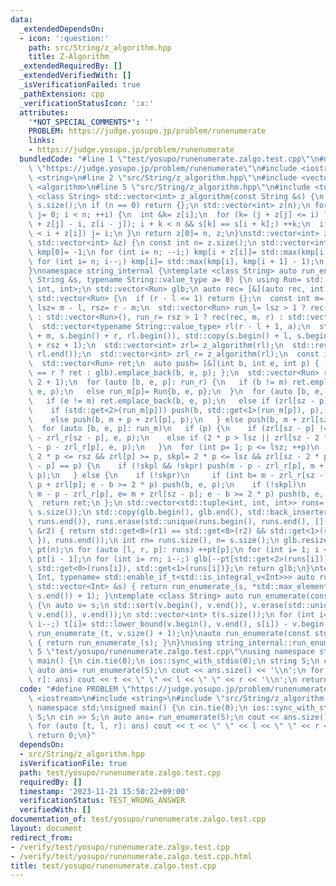 ```yaml
---
data:
  _extendedDependsOn:
  - icon: ':question:'
    path: src/String/z_algorithm.hpp
    title: Z-Algorithm
  _extendedRequiredBy: []
  _extendedVerifiedWith: []
  _isVerificationFailed: true
  _pathExtension: cpp
  _verificationStatusIcon: ':x:'
  attributes:
    '*NOT_SPECIAL_COMMENTS*': ''
    PROBLEM: https://judge.yosupo.jp/problem/runenumerate
    links:
    - https://judge.yosupo.jp/problem/runenumerate
  bundledCode: "#line 1 \"test/yosupo/runenumerate.zalgo.test.cpp\"\n#define PROBLEM\
    \ \"https://judge.yosupo.jp/problem/runenumerate\"\n#include <iostream>\n#include\
    \ <string>\n#line 2 \"src/String/z_algorithm.hpp\"\n#include <vector>\n#include\
    \ <algorithm>\n#line 5 \"src/String/z_algorithm.hpp\"\n#include <tuple>\ntemplate\
    \ <class String> std::vector<int> z_algorithm(const String &s) {\n const int n=\
    \ s.size();\n if (n == 0) return {};\n std::vector<int> z(n);\n for (int i= 1,\
    \ j= 0; i < n; ++i) {\n  int &k= z[i];\n  for (k= (j + z[j] <= i) ? 0 : std::min(j\
    \ + z[j] - i, z[i - j]); i + k < n && s[k] == s[i + k];) ++k;\n  if (j + z[j]\
    \ < i + z[i]) j= i;\n }\n return z[0]= n, z;\n}\nstd::vector<int> z_to_kmp(const\
    \ std::vector<int> &z) {\n const int n= z.size();\n std::vector<int> kmp(n + 1);\n\
    \ kmp[0]= -1;\n for (int i= n; --i;) kmp[i + z[i]]= std::max(kmp[i + z[i]], z[i]);\n\
    \ for (int i= n; i--;) kmp[i]= std::max(kmp[i], kmp[i + 1] - 1);\n return kmp;\n\
    }\nnamespace string_internal {\ntemplate <class String> auto run_enumerate_(const\
    \ String &s, typename String::value_type a= 0) {\n using Run= std::tuple<int,\
    \ int, int>;\n std::vector<Run> glb;\n auto rec= [&](auto rec, int l, int r) ->\
    \ std::vector<Run> {\n  if (r - l <= 1) return {};\n  const int m= (l + r) / 2,\
    \ lsz= m - l, rsz= r - m;\n  std::vector<Run> run_l= lsz > 1 ? rec(rec, l, m)\
    \ : std::vector<Run>(), run_r= rsz > 1 ? rec(rec, m, r) : std::vector<Run>();\n\
    \  std::vector<typename String::value_type> rl(r - l + 1, a);\n  std::copy(s.begin()\
    \ + m, s.begin() + r, rl.begin()), std::copy(s.begin() + l, s.begin() + m, rl.begin()\
    \ + rsz + 1);\n  std::vector<int> zrl= z_algorithm(rl);\n  std::reverse(rl.begin(),\
    \ rl.end());\n  std::vector<int> zrl_r= z_algorithm(rl);\n  const int sz= rl.size();\n\
    \  std::vector<Run> ret;\n  auto push= [&](int b, int e, int p) { (b == l || e\
    \ == r ? ret : glb).emplace_back(b, e, p); };\n  std::vector<Run> run_m(rsz /\
    \ 2 + 1);\n  for (auto [b, e, p]: run_r) {\n   if (b != m) ret.emplace_back(b,\
    \ e, p);\n   else run_m[p]= Run{b, e, p};\n  }\n  for (auto [b, e, p]: run_l)\n\
    \   if (e != m) ret.emplace_back(b, e, p);\n   else if (zrl[sz - p] == p) {\n\
    \    if (std::get<2>(run_m[p])) push(b, std::get<1>(run_m[p]), p), run_m[p]= Run{};\n\
    \    else push(b, m + p + zrl[p], p);\n   } else push(b, m + zrl[sz - p], p);\n\
    \  for (auto [b, e, p]: run_m)\n   if (p) {\n    if (zrl[sz - p] != p) push(m\
    \ - zrl_r[sz - p], e, p);\n    else if (2 * p > lsz || zrl[sz - 2 * p] < p) push(m\
    \ - p - zrl_r[p], e, p);\n   }\n  for (int p= 1; p <= lsz; ++p)\n   if (bool skpr=\
    \ 2 * p <= rsz && zrl[p] >= p, skpl= 2 * p <= lsz && zrl[sz - 2 * p] >= p; zrl[sz\
    \ - p] == p) {\n    if (!skpl && !skpr) push(m - p - zrl_r[p], m + p + zrl[p],\
    \ p);\n   } else {\n    if (!skpr)\n     if (int b= m - zrl_r[sz - p], e= m +\
    \ p + zrl[p]; e - b >= 2 * p) push(b, e, p);\n    if (!skpl)\n     if (int b=\
    \ m - p - zrl_r[p], e= m + zrl[sz - p]; e - b >= 2 * p) push(b, e, p);\n   }\n\
    \  return ret;\n };\n std::vector<std::tuple<int, int, int>> runs= rec(rec, 0,\
    \ s.size());\n std::copy(glb.begin(), glb.end(), std::back_inserter(runs)), std::sort(runs.begin(),\
    \ runs.end()), runs.erase(std::unique(runs.begin(), runs.end(), [](auto &r1, auto\
    \ &r2) { return std::get<0>(r1) == std::get<0>(r2) && std::get<1>(r1) == std::get<1>(r2);\
    \ }), runs.end());\n int rn= runs.size(), n= s.size();\n glb.resize(rn);\n std::vector<int>\
    \ pt(n);\n for (auto [l, r, p]: runs) ++pt[p];\n for (int i= 1; i < n; ++i) pt[i]+=\
    \ pt[i - 1];\n for (int i= rn; i--;) glb[--pt[std::get<2>(runs[i])]]= {std::get<2>(runs[i]),\
    \ std::get<0>(runs[i]), std::get<1>(runs[i])};\n return glb;\n}\ntemplate <class\
    \ Int, typename= std::enable_if_t<std::is_integral_v<Int>>> auto run_enumerate(const\
    \ std::vector<Int> &s) { return run_enumerate_(s, *std::max_element(s.begin(),\
    \ s.end()) + 1); }\ntemplate <class String> auto run_enumerate(const String &s)\
    \ {\n auto v= s;\n std::sort(v.begin(), v.end()), v.erase(std::unique(v.begin(),\
    \ v.end()), v.end());\n std::vector<int> t(s.size());\n for (int i= s.size();\
    \ i--;) t[i]= std::lower_bound(v.begin(), v.end(), s[i]) - v.begin();\n return\
    \ run_enumerate_(t, v.size() + 1);\n}\nauto run_enumerate(const std::string &s)\
    \ { return run_enumerate_(s); }\n}\nusing string_internal::run_enumerate;\n#line\
    \ 5 \"test/yosupo/runenumerate.zalgo.test.cpp\"\nusing namespace std;\nsigned\
    \ main() {\n cin.tie(0);\n ios::sync_with_stdio(0);\n string S;\n cin >> S;\n\
    \ auto ans= run_enumerate(S);\n cout << ans.size() << '\\n';\n for (auto [t, l,\
    \ r]: ans) cout << t << \" \" << l << \" \" << r << '\\n';\n return 0;\n}\n"
  code: "#define PROBLEM \"https://judge.yosupo.jp/problem/runenumerate\"\n#include\
    \ <iostream>\n#include <string>\n#include \"src/String/z_algorithm.hpp\"\nusing\
    \ namespace std;\nsigned main() {\n cin.tie(0);\n ios::sync_with_stdio(0);\n string\
    \ S;\n cin >> S;\n auto ans= run_enumerate(S);\n cout << ans.size() << '\\n';\n\
    \ for (auto [t, l, r]: ans) cout << t << \" \" << l << \" \" << r << '\\n';\n\
    \ return 0;\n}"
  dependsOn:
  - src/String/z_algorithm.hpp
  isVerificationFile: true
  path: test/yosupo/runenumerate.zalgo.test.cpp
  requiredBy: []
  timestamp: '2023-11-21 15:50:22+09:00'
  verificationStatus: TEST_WRONG_ANSWER
  verifiedWith: []
documentation_of: test/yosupo/runenumerate.zalgo.test.cpp
layout: document
redirect_from:
- /verify/test/yosupo/runenumerate.zalgo.test.cpp
- /verify/test/yosupo/runenumerate.zalgo.test.cpp.html
title: test/yosupo/runenumerate.zalgo.test.cpp
---
```

